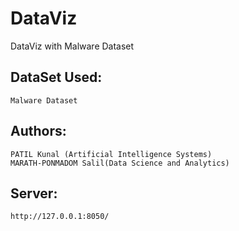 # DataViz
DataViz with Malware Dataset

## DataSet Used:
    Malware Dataset

## Authors:
    PATIL Kunal (Artificial Intelligence Systems)
    MARATH-PONMADOM Salil(Data Science and Analytics)

## Server:
    http://127.0.0.1:8050/
